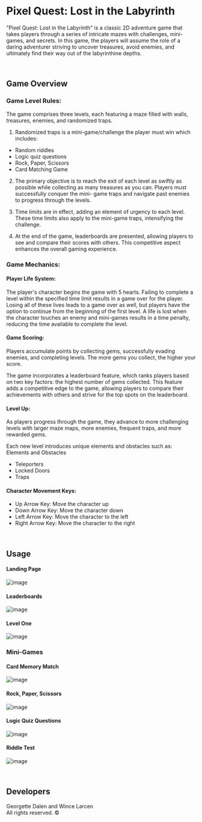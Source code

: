 # Pixel Quest: Lost in the Labyrinth

"Pixel Quest: Lost in the Labyrinth" is a classic 2D adventure game that takes players through
a series of intricate mazes with challenges, mini-games, and secrets. In this game, the players will
assume the role of a daring adventurer striving to uncover treasures, avoid enemies, and ultimately
find their way out of the labyrinthine depths.

 <br />

## Game Overview
### Game Level Rules:

The game comprises three levels, each featuring a maze filled with walls, treasures,
enemies, and randomized traps.

1. Randomized traps is a mini-game/challenge the player must win which includes:
- Random riddles
- Logic quiz questions
- Rock, Paper, Scissors
- Card Matching Game

2. The primary objective is to reach the exit of each level as swiftly as possible while
collecting as many treasures as you can. Players must successfully conquer the mini-
game traps and navigate past enemies to progress through the levels.

3. Time limits are in effect, adding an element of urgency to each level. These time limits
also apply to the mini-game traps, intensifying the challenge.

4. At the end of the game, leaderboards are presented, allowing players to see and compare
their scores with others. This competitive aspect enhances the overall gaming experience.

### Game Mechanics:
#### Player Life System:
The player's character begins the game with 5 hearts. Failing to complete a level within
the specified time limit results in a game over for the player. Losing all of these lives leads
to a game over as well, but players have the option to continue from the beginning of the
first level. A life is lost when the character touches an enemy and
mini-games results in a time penalty, reducing the time available to complete the level.

#### Game Scoring:
Players accumulate points by collecting gems, successfully evading enemies, and
completing levels. The more gems you collect, the higher your score.

The game incorporates a leaderboard feature, which ranks players based on two key
factors: the highest number of gems collected. This feature
adds a competitive edge to the game, allowing players to compare their achievements
with others and strive for the top spots on the leaderboard.

#### Level Up:
As players progress through the game, they advance to more challenging levels with
larger maze maps, more enemies, frequent traps, and more rewarded gems.

Each new level introduces unique elements and obstacles such as:
Elements and Obstacles
- Teleporters
- Locked Doors
- Traps

#### Character Movement Keys:
- Up Arrow Key: Move the character up
- Down Arrow Key: Move the character down
- Left Arrow Key: Move the character to the left
- Right Arrow Key: Move the character to the right

 <br />

## Usage
#### Landing Page
![image](https://github.com/grgttdln/IT111L_PixelMazeGame/assets/85463029/f809df68-19f1-462b-8207-9a1b42a211f1)

#### Leaderboards
![image](https://github.com/grgttdln/IT111L_PixelMazeGame/assets/85463029/e0fdd7da-4f75-456f-9a5b-8f36ee5a81f3)

#### Level One
![image](https://github.com/grgttdln/IT111L_PixelMazeGame/assets/85463029/3c7ed3d4-0ab0-4069-9480-6cead561593b)

### Mini-Games
#### Card Memory Match
![image](https://github.com/grgttdln/IT111L_PixelMazeGame/assets/85463029/94615560-d033-42fd-abe9-283b1c161d4e)

#### Rock, Paper, Scissors
![image](https://github.com/grgttdln/IT111L_PixelMazeGame/assets/85463029/cfa7be07-b023-418d-94ed-3c9ee2a0100c)

#### Logic Quiz Questions
![image](https://github.com/grgttdln/IT111L_PixelMazeGame/assets/85463029/c10215b8-13ca-4d00-a1b0-3acb20b98100)

#### Riddle Test
![image](https://github.com/grgttdln/IT111L_PixelMazeGame/assets/85463029/c7891f99-caf3-408a-a94f-9f594fb99955)

 <br />

## Developers
Georgette Dalen and Wince Larcen 
<br />
All rights reserved. ©
